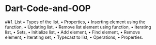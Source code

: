 ﻿# Dart-Code-and-OOP
 
##1.	List
•	Types of the list,
•	Properties,
•	Inserting element using the function, 
•	Updating list, 
•	Remove list element using function, 
•	Iterating list, 
•	Sets,
•	Initialize list,
•	Add element, 
•	Find element, 
•	Remove element, 
•	Iterating set, 
•	Typecast to list, 
•	Operations, 
•	Properties.
